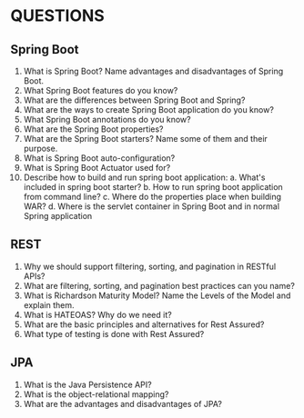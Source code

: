 # QUESTIONS
## Spring Boot

1. What is Spring Boot? Name advantages and disadvantages of Spring Boot.
2. What Spring Boot features do you know?
3. What are the differences between Spring Boot and Spring?
4. What are the ways to create Spring Boot application do you know?
5. What Spring Boot annotations do you know?
6. What are the Spring Boot properties?
7. What are the Spring Boot starters? Name some of them and their purpose.
8. What is Spring Boot auto-configuration?
9. What is Spring Boot Actuator used for?
10. Describe how to build and run spring boot application:
    a. What's included in spring boot starter?
    b. How to run spring boot application from command line?
    c. Where do the properties place when building WAR?
    d. Where is the servlet container in Spring Boot and in normal Spring application

## REST

1. Why we should support filtering, sorting, and pagination in RESTful APIs?
2. What are filtering, sorting, and pagination best practices can you name?
3. What is Richardson Maturity Model? Name the Levels of the Model and explain them.
4. What is HATEOAS? Why do we need it?
5. What are the basic principles and alternatives for Rest Assured?
6. What type of testing is done with Rest Assured?

## JPA

1. What is the Java Persistence API?
2. What is the object-relational mapping?
3. What are the advantages and disadvantages of JPA?
